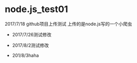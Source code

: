 # node.js_test01
2017/7/18
github项目上传测试
上传的是node.js写的一个小爬虫



- 2017/7/26测试修改

- 2017/8/2测试修改

- 201/8/3haha

  ​


